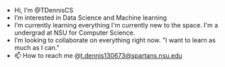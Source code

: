 -  Hi, I’m @TDennisCS
- I’m interested in Data Science and Machine learning 
- I’m currently learning everything I'm currently new to the space. I'm a undergrad at NSU for Computer Science.
- I’m looking to collaborate on everything right now. "I want to learn as much as I can."
- 📫 How to reach me @t.dennis130673@spartans.nsu.edu  
